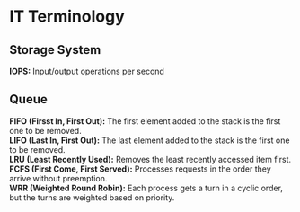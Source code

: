 # IT Terminology
## Storage System
**IOPS:** Input/output operations per second

## Queue 
**FIFO (Firsst In, First Out):** The first element added to the stack is the first one to be removed.<br />
**LIFO (Last In, First Out):** The last element added to the stack is the first one to be removed.<br />
**LRU (Least Recently Used):** Removes the least recently accessed item first.<br />
**FCFS (First Come, First Served):** Processes requests in the order they arrive without preemption.<br />
**WRR (Weighted Round Robin):** Each process gets a turn in a cyclic order, but the turns are weighted based on priority.<br />
